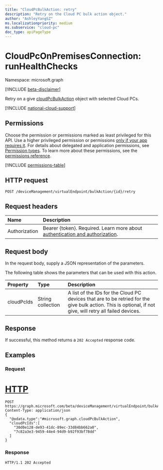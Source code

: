 ```yaml
---
title: "CloudPcBulkAction: retry"
description: "Retry on the Cloud PC bulk action object."
author: "AshleyYangSZ"
ms.localizationpriority: medium
ms.subservice: "cloud-pc"
doc_type: apiPageType
---
```


# CloudPcOnPremisesConnection: runHealthChecks

Namespace: microsoft.graph

[!INCLUDE [beta-disclaimer](../../includes/beta-disclaimer.md)]

Retry on a give [cloudPcBulkAction](../resources/cloudpcbulkaction.md) object with selected Cloud PCs. 

[!INCLUDE [national-cloud-support](../../includes/global-us.md)]

## Permissions

Choose the permission or permissions marked as least privileged for this API. Use a higher privileged permission or permissions [only if your app requires it](/graph/permissions-overview#best-practices-for-using-microsoft-graph-permissions). For details about delegated and application permissions, see [Permission types](/graph/permissions-overview#permission-types). To learn more about these permissions, see the [permissions reference](/graph/permissions-reference).

<!-- { "blockType": "permissions", "name": "cloudpcbulkaction_retry" } -->
[!INCLUDE [permissions-table](../includes/permissions/cloudpcbulkaction-retry-permissions.md)]

## HTTP request

<!-- {
  "blockType": "ignored"
}
-->

``` http
POST /deviceManagement/virtualEndpoint/bulkAction/{id}/retry
```

## Request headers

|Name|Description|
|:---|:---|
|Authorization|Bearer {token}. Required. Learn more about [authentication and authorization](/graph/auth/auth-concepts).|

## Request body

In the request body, supply a JSON representation of the parameters.

The following table shows the parameters that can be used with this action.

|Property|Type|Description|
|:---|:---|:---|
|cloudPcIds|String collection|A list of the IDs for the Cloud PC devices that are to be retried for the give bulk action. This is optional, if not give, will retry all failed devices.|

## Response

If successful, this method returns a `202 Accepted` response code.

## Examples

### Request


# [HTTP](#tab/http)
<!-- {
  "blockType": "request",
  "name": "cloudpcbulkaction_retry"
}
-->

``` http
POST https://graph.microsoft.com/beta/deviceManagement/virtualEndpoint/bulkAction/{id}/retry
Content-Type: application/json
{
  "@odata.type":"#microsoft.graph.cloudPcBulkAction",
  "cloudPcIds":[
    "30d0e128-de93-41dc-89ec-33d84bb662a0",
    "7c82a3e3-9459-44e4-94d9-b92f93bf78dd"
  ]
}
```

### Response

<!-- {
  "blockType": "response",
  "truncated": true
}
-->

``` http
HTTP/1.1 202 Accepted
```
